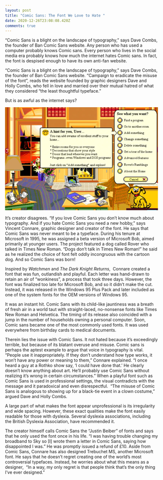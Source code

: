 ```yaml
---
layout: post
title: "Comic Sans: The Font We Love to Hate "
date: 2020-12-26T23:08:08.420Z
comments: true
---
```

“Comic Sans is a blight on the landscape of typography,” says Dave Combs, the founder of Ban Comic Sans website. Any person who has used a computer probably knows Comic sans. Every person who lives in the social media era probably knows how much the internet hates Comic sans. In fact, the font is despised enough to have its own anti-fan website.

“Comic Sans is a blight on the landscape of typography,” says Dave Combs, the founder of Ban Comic Sans website. “Campaign to eradicate the misuse of the font”, reads the website founded by graphic designers Dave and Holly Combs, who fell in love and married over their mutual hatred of what they considered “the least thoughtful typeface.”

But is as awful as the internet says?

![Microsoft Bob featured a talking dog called Rover ](../uploads/rover.png "Microsoft Bob featured a talking dog called Rover / Microsoft Bob via Wikipedia")

It’s creator disagrees. “If you love Comic Sans you don’t know much about typography. And if you hate Comic Sans you need a new hobby,” says Vincent Connare, graphic designer and creator of the font. He says that Comic Sans was never meant to be a typeface. During his tenure at Microsoft in 1995, he was assigned a beta version of Microsoft Bob, aimed primarily at younger users. The project featured a dog called Rover who talked in Times New Roman. “Dogs don’t talk in Times New Roman!” he said as he realized the choice of font felt oddly incongruous with the cartoon dog. And so Comic Sans was born!

Inspired by *Watchmen* and *The Dark Knight Returns*,  Connare created a font that was fun, outlandish and playful. Each letter was hand-drawn to retain an air of “wonkiness”, a process that took three days. However, the font was finalized too late for Microsoft Bob, and so it didn’t make the cut. Instead, it was released in the Windows 95 Plus Pack and later included as one of the system fonts for the OEM versions of Windows 95.

It was an instant hit. Comic Sans with its child-like jauntiness was a breath of fresh air in a world taut with straight-laced, no-nonsense fonts like Times New Roman and Helvetica. The timing of its release also coincided with a jump in the number of households owning a personal computer. Soon, Comic sans became one of the most commonly used fonts. It was used everywhere from birthday cards to medical documents.



Therein lies the issue with Comic Sans. It not hated because it’s exceedingly terrible, but because of its blatant overuse and misuse. Comic sans is perhaps the aptest example to argue that voice in typography is vital. “People use it inappropriately. If they don’t understand how type works, it won’t have any power or meaning to them,” Connare explained. “I once heard a guy at a Rothko show say, ‘I could have done that.’ He clearly doesn’t know anything about art. He’ll probably use Comic Sans without realizing it’s wrong in certain circumstances.” When a playful font such as Comic Sans is used in professional settings, the visual contradicts with the message and it paradoxical and even disrespectful.  “The misuse of Comic Sans is analogous to showing up for a black-tie event in a clown costume,” argued Dave and Holly Combs.

A large part of what makes the font appear unprofessional is its irregularity and wide spacing. However, these exact qualities make the font easily readable for those with dyslexia. Several dyslexia associations, including the British Dyslexia Association, have recommended it.

The creator himself calls Comic Sans the “Justin Beiber” of fonts and says that he only used the font once in his life. “I was having trouble changing my broadband to Sky so \[I] wrote them a letter in Comic Sans, saying how disappointed I was.” He was promptly issued a refund of £10. Aside from Comic Sans, Connare has also designed Trebuchet MS, another Microsoft font. He says that he doesn’t regret creating one of the world’s most controversial typefaces. Instead, he worries about what this means as a designer,  “In a way, my only regret is that people think that’s the only thing I’ve ever designed.”